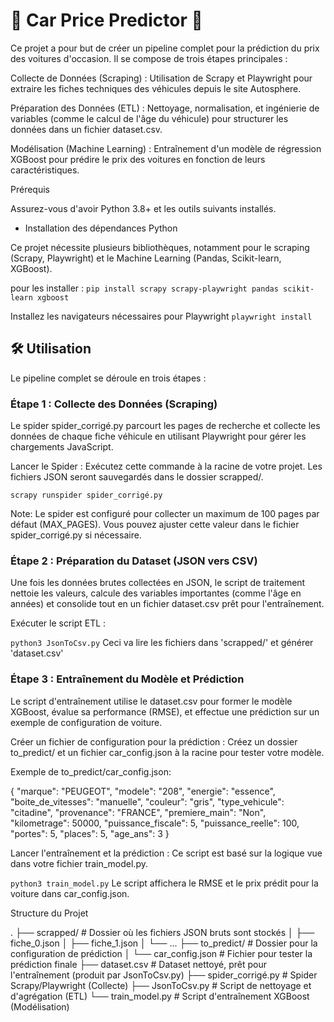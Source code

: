 # 🚗 **Car Price Predictor** 🚗

Ce projet a pour but de créer un pipeline complet pour la prédiction du prix des voitures d'occasion. Il se compose de trois étapes principales :

Collecte de Données (Scraping) : Utilisation de Scrapy et Playwright pour extraire les fiches techniques des véhicules depuis le site Autosphere.

Préparation des Données (ETL) : Nettoyage, normalisation, et ingénierie de variables (comme le calcul de l'âge du véhicule) pour structurer les données dans un fichier dataset.csv.

Modélisation (Machine Learning) : Entraînement d'un modèle de régression XGBoost pour prédire le prix des voitures en fonction de leurs caractéristiques.

Prérequis

Assurez-vous d'avoir Python 3.8+ et les outils suivants installés.

- Installation des dépendances Python

Ce projet nécessite plusieurs bibliothèques, notamment pour le scraping (Scrapy, Playwright) et le Machine Learning (Pandas, Scikit-learn, XGBoost).

pour les installer : 
` pip install scrapy scrapy-playwright pandas scikit-learn xgboost `

Installez les navigateurs nécessaires pour Playwright
` playwright install `


## 🛠️ Utilisation

Le pipeline complet se déroule en trois étapes :

### Étape 1 : Collecte des Données (Scraping)

Le spider spider_corrigé.py parcourt les pages de recherche et collecte les données de chaque fiche véhicule en utilisant Playwright pour gérer les chargements JavaScript.

Lancer le Spider :
Exécutez cette commande à la racine de votre projet. Les fichiers JSON seront sauvegardés dans le dossier scrapped/.

` scrapy runspider spider_corrigé.py `

Note: Le spider est configuré pour collecter un maximum de 100 pages par défaut (MAX_PAGES). Vous pouvez ajuster cette valeur dans le fichier spider_corrigé.py si nécessaire.

### Étape 2 : Préparation du Dataset (JSON vers CSV)

Une fois les données brutes collectées en JSON, le script de traitement nettoie les valeurs, calcule des variables importantes (comme l'âge en années) et consolide tout en un fichier dataset.csv prêt pour l'entraînement.

Exécuter le script ETL :

` python3 JsonToCsv.py `
Ceci va lire les fichiers dans 'scrapped/' et générer 'dataset.csv'

### Étape 3 : Entraînement du Modèle et Prédiction

Le script d'entraînement utilise le dataset.csv pour former le modèle XGBoost, évalue sa performance (RMSE), et effectue une prédiction sur un exemple de configuration de voiture.

Créer un fichier de configuration pour la prédiction :
Créez un dossier to_predict/ et un fichier car_config.json à la racine pour tester votre modèle.

Exemple de to_predict/car_config.json:

{
    "marque": "PEUGEOT",
    "modele": "208",
    "energie": "essence",
    "boite_de_vitesses": "manuelle",
    "couleur": "gris",
    "type_vehicule": "citadine",
    "provenance": "FRANCE",
    "premiere_main": "Non",
    "kilometrage": 50000,
    "puissance_fiscale": 5,
    "puissance_reelle": 100,
    "portes": 5,
    "places": 5,
    "age_ans": 3
}


Lancer l'entraînement et la prédiction :
Ce script est basé sur la logique vue dans votre fichier train_model.py.

` python3 train_model.py `
Le script affichera le RMSE et le prix prédit pour la voiture dans car_config.json.


Structure du Projet

.
├── scrapped/                 # Dossier où les fichiers JSON bruts sont stockés
│   ├── fiche_0.json
│   ├── fiche_1.json
│   └── ...
├── to_predict/               # Dossier pour la configuration de prédiction
│   └── car_config.json       # Fichier pour tester la prédiction finale
├── dataset.csv               # Dataset nettoyé, prêt pour l'entraînement (produit par JsonToCsv.py)
├── spider_corrigé.py         # Spider Scrapy/Playwright (Collecte)
├── JsonToCsv.py              # Script de nettoyage et d'agrégation (ETL)
└── train_model.py            # Script d'entraînement XGBoost (Modélisation)
